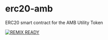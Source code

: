 # erc20-amb
ERC20 smart contract for the AMB Utility Token

[![REMIX READY](https://img.shields.io/badge/REMIX%20READY-Open%20in%20ETH%20Remix%20IDE-brightgreen?style=for-the-badge)](https://remix.ethereum.org/)
